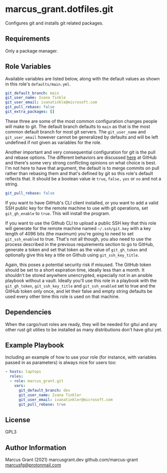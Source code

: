 # marcus_grant.dotfiles.git

Configures git and installs git related packages.

## Requirements

Only a package manager.

## Role Variables

Available variables are listed below, along with the default values as shown in this role's `defaults/main.yml`.

```yaml
git_default_branch: main
git_user_name: Ivana Tinkle
git_user_email: ivanatinkle@microsoft.com
git_pull_rebase: false
git_extra_packages: []
```

These three are some of the most common configuration changes people will make to git. The default branch defaults to `main` as that is the most common default branch for most git servers. The `git_user_name` and `git_user_email` however cannot be generalized by defaults and will be left undefined if not given as variables for the role.

Another important and very consequential configuration for git is the pull and rebase options. The different behaviors are discussed [here](https://docs.github.com/en/repositories/configuring-branches-and-merges-in-your-repository/configuring-pull-request-merges/about-merge-methods-on-github) at GitHub and there's some very strong conflicting opinions on what choice is best. I'm not here to have that argument, the default is to merge commits on pull rather than rebasing them and that's defined by git so this role's default reflects that. It should be a boolean value ie `true`, `false,` `yes` or `no` and not a string.

```yaml
git_pull_rebase: false
```

If you want to have GitHub's CLI client installed, or you want to add a valid SSH public key for the remote machine to use with git operations, set `git_gh_enable` to `true`. This will install the program.

If you want to use the Github CLI to upload a public SSH key that this role will generate for the remote machine named `~/.ssh/git.key` with a key length of 4096 bits (the maximum) you're going to need to set `git_ssh_enabled` to true. That's not all though, you also need to use the process described in the previous requirements section to go to GitHub, generate a token and set that token as the value of `git_gh_token` and optionally give this key a title on Github using `git_ssh_key_title`.

Again, this poses a potential security risk if misused. The GitHub token should be set to a short expiration time, ideally less than a month. It shouldn't be stored anywhere unencrypted, especially not in an ansible playbook without a vault. Ideally you'll use this role in a playbook with the `git_gh_token`, `git_ssh_key_title` and `git_ssh_enabled` set to true and the GitHub token only once, and let their false and empty string defaults be used every other time this role is used on that machine.


Dependencies
------------

When the cargo/rust roles are ready, they will be needed for gitui and any other rust git utilies to be installed as many distributions don't have gitui yet.

Example Playbook
----------------

Including an example of how to use your role (for instance, with variables passed in as parameters) is always nice for users too:

```yaml
- hosts: laptops
  roles:
  - role: marcus_grant.git
    vars:
      git_default_branch: dev
      git_user_name: Ivana Tinkler
      git_user_email: ivanatinkler@microsoft.com
      git_pull_rebase: true
```

License
-------

GPL3

Author Information
------------------

Marcus Grant (2021)
marcusgrant.dev
github.com/marcus-grant
marcusfg@protonmail.com

